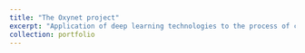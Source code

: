 ```yaml
---
title: "The Oxynet project"
excerpt: "Application of deep learning technologies to the process of cardiopulmonary exercise tests <br/><img src='/images/oxynet.png'>"
collection: portfolio
---
```

